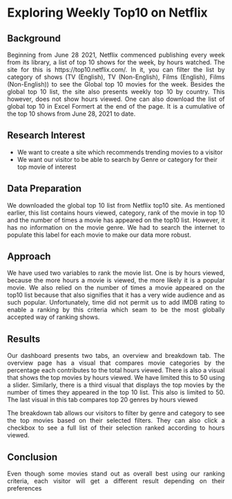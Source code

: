 # Exploring Weekly Top10 on Netflix
## Background
<div style="text-align: justify">
Beginning from June 28 2021, Netflix commenced publishing every week from its library, a list of top 10 shows for the week, by hours watched. The site for this is https://top10.netflix.com/. In it, you can filter the list by category of shows (TV (English), TV (Non-English), Films (English), Films (Non-English)) to see the Global top 10 movies for the week. Besides the global top 10 list, the site also presents weekly top 10 by country. This however, does not show hours viewed. One can also download the list of global top 10 in Excel Formert at the end of the page. It is a cumulative of the top 10 shows from June 28, 2021 to date.</div>

## Research Interest
* We want to create a site which recommends trending movies to a visitor
* We want our visitor to be able to search by Genre or category for their top movie of interest

## Data Preparation
<div style="text-align: justify">We downloaded the global top 10 list from Netflix top10 site. As mentioned earlier, this list contains hours viewed, category, rank of the movie in top 10 and the number of times a movie has appeared on the top10 list. However, it has no information on the movie genre. We had to search the internet to populate this label for each movie to make our data more robust.</div>

## Approach
<div style="text-align: justify">We have used two variables to rank the movie list. One is by hours viewed, because the more hours a movie is viewed, the more likely it is a popular movie. We also relied on the number of times a movie appeared on the top10 list because that also signifies that it has a very wide audience and as such popular. Unfortunately, time did not permit us to add IMDB rating to enable a ranking by this criteria which seam to be the most globally accepted way of ranking shows.</div>

## Results
<div style="text-align: justify">Our dashboard presents two tabs, an overview and breakdown tab. The overview page has a visual that compares movie categories by the percentage each contributes to the total hours viewed. There is also a visual that shows the top movies by hours viewed. We have limited this to 50 using a slider. Similarly, there is a third visual that displays the top movies by the number of times they appeared in the top 10 list. This also is limited to 50. The last visual in this tab compares top 20 genres by hours viewed

The breakdown tab allows our visitors to filter by genre and category to see the top movies based on their selected filters. They can also click a checkbox to see a full list of their selection ranked according to hours viewed.</div>

## Conclusion
<div style="text-align: justify">Even though some movies stand out as overall best using our ranking criteria, each visitor will get a different result depending on their preferences </div>
